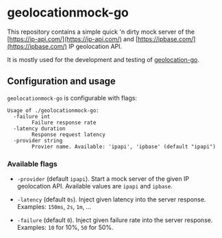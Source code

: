 # geolocationmock-go

This repository contains a simple quick 'n dirty mock server of the [https://ip-api.com/](https://ip-api.com/) and [https://ipbase.com/](https://ipbase.com/) IP geolocation API.

It is mostly used for the development and testing of [geolocation-go](https://github.com/lescactus/geolocation-go).

## Configuration and usage

`geolocationmock-go` is configurable with flags:

```
Usage of ./geolocationmock-go:
  -failure int
    	Failure response rate
  -latency duration
    	Response request latency
  -provider string
    	Provier name. Available: 'ipapi', 'ipbase' (default "ipapi")
```

### Available flags

* `-provider` (default `ipapi`). Start a mock server of the given IP geolocation API. Available values are `ipapi` and `ipbase`.

* `-latency` (default `0s`). Inject given latency into the server response. Examples: `150ms`, `2s`, `1m`, ...

* `-failure` (default `0`). Inject given failure rate into the server response. Examples: `10` for 10%, `50` for 50%.